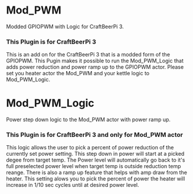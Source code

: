 # Mod_PWM
Modded GPIOPWM with Logic for CraftBeerPi 3.
### This Plugin is for CraftBeerPi 3
This is an add on for the CraftBeerPi 3 that is a modded form of the GPIOPWM. This Pugin makes it possible to run the Mod_PWM_Logic that adds power reduction and power ramp up to the GPIOPWM actor. Please set you heater actor the Mod_PWM and your kettle logic to Mod_PWM_Logic. 
# Mod_PWM_Logic
Power step down logic to the Mod_PWM actor with power ramp up.
### This Plugin is for CraftBeerPi 3 and only for Mod_PWM actor
This logic allows the user to pick a percent of power reduction of the currently set power setting.  This step down in power will start at a picked degee from target temp.  The Power level will automatically go back to it's full preselected power level when target temp is outside reduction temp reange.  There is also a ramp up feature that helps with amp draw from the heater.  This setting alows you to pick the percent of power the heater will increase in 1/10 sec cycles until at desired power level.
